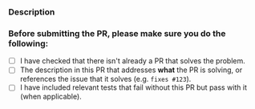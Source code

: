 ### Description <!-- "What" this PR is solving -->

### Before submitting the PR, please make sure you do the following:

- [ ] I have checked that there isn't already a PR that solves the problem.
- [ ] The description in this PR that addresses **what** the PR is solving, or references the issue that it solves (e.g. `fixes #123`).
- [ ] I have included relevant tests that fail without this PR but pass with it (when applicable).
